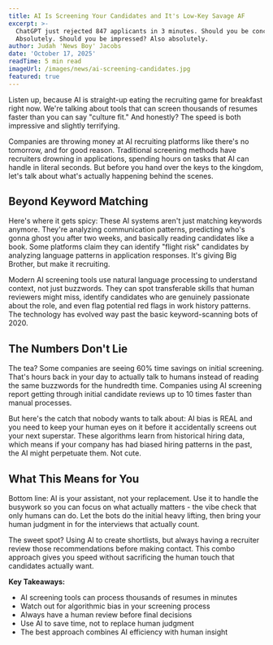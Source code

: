```yaml
---
title: AI Is Screening Your Candidates and It's Low-Key Savage AF
excerpt: >-
  ChatGPT just rejected 847 applicants in 3 minutes. Should you be concerned?
  Absolutely. Should you be impressed? Also absolutely.
author: Judah 'News Boy' Jacobs
date: 'October 17, 2025'
readTime: 5 min read
imageUrl: /images/news/ai-screening-candidates.jpg
featured: true
---
```


Listen up, because AI is straight-up eating the recruiting game for breakfast right now. We're talking about tools that can screen thousands of resumes faster than you can say "culture fit." And honestly? The speed is both impressive and slightly terrifying.

Companies are throwing money at AI recruiting platforms like there's no tomorrow, and for good reason. Traditional screening methods have recruiters drowning in applications, spending hours on tasks that AI can handle in literal seconds. But before you hand over the keys to the kingdom, let's talk about what's actually happening behind the scenes.

## Beyond Keyword Matching

Here's where it gets spicy: These AI systems aren't just matching keywords anymore. They're analyzing communication patterns, predicting who's gonna ghost you after two weeks, and basically reading candidates like a book. Some platforms claim they can identify "flight risk" candidates by analyzing language patterns in application responses. It's giving Big Brother, but make it recruiting.

Modern AI screening tools use natural language processing to understand context, not just buzzwords. They can spot transferable skills that human reviewers might miss, identify candidates who are genuinely passionate about the role, and even flag potential red flags in work history patterns. The technology has evolved way past the basic keyword-scanning bots of 2020.

## The Numbers Don't Lie

The tea? Some companies are seeing 60% time savings on initial screening. That's hours back in your day to actually talk to humans instead of reading the same buzzwords for the hundredth time. Companies using AI screening report getting through initial candidate reviews up to 10 times faster than manual processes.

But here's the catch that nobody wants to talk about: AI bias is REAL and you need to keep your human eyes on it before it accidentally screens out your next superstar. These algorithms learn from historical hiring data, which means if your company has had biased hiring patterns in the past, the AI might perpetuate them. Not cute.

## What This Means for You

Bottom line: AI is your assistant, not your replacement. Use it to handle the busywork so you can focus on what actually matters - the vibe check that only humans can do. Let the bots do the initial heavy lifting, then bring your human judgment in for the interviews that actually count.

The sweet spot? Using AI to create shortlists, but always having a recruiter review those recommendations before making contact. This combo approach gives you speed without sacrificing the human touch that candidates actually want.

**Key Takeaways:**

- AI screening tools can process thousands of resumes in minutes
- Watch out for algorithmic bias in your screening process
- Always have a human review before final decisions
- Use AI to save time, not to replace human judgment
- The best approach combines AI efficiency with human insight
